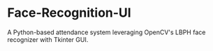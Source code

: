 # Face-Recognition-UI
A Python-based attendance system leveraging OpenCV's LBPH face recognizer with Tkinter GUI. 
